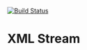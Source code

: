[![Build Status](https://travis-ci.org/gacek85/xml-stream.svg?branch=develop)](https://travis-ci.org/gacek85/xml-stream)

# XML Stream
